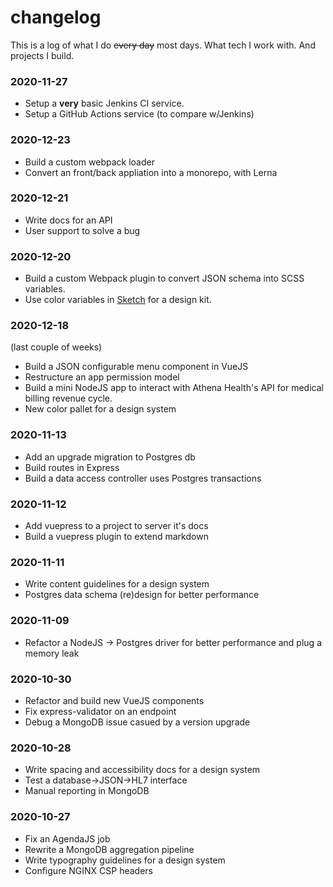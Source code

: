 # changelog

This is a log of what I do ~~every day~~ most days. What tech I work with. And projects I build.

### 2020-11-27
* Setup a **very** basic Jenkins CI service.
* Setup a GitHub Actions service (to compare w/Jenkins)

### 2020-12-23
* Build a custom webpack loader
* Convert an front/back appliation into a monorepo, with Lerna

### 2020-12-21
* Write docs for an API
* User support to solve a bug

### 2020-12-20
* Build a custom Webpack plugin to convert JSON schema into SCSS variables.
* Use color variables in [Sketch](https://sketch.com) for a design kit.

### 2020-12-18
(last couple of weeks)
* Build a JSON configurable menu component in VueJS
* Restructure an app permission model
* Build a mini NodeJS app to interact with Athena Health's API for medical billing revenue cycle. 
* New color pallet for a design system

### 2020-11-13
* Add an upgrade migration to Postgres db
* Build routes in Express
* Build a data access controller uses Postgres transactions

### 2020-11-12
* Add vuepress to a project to server it's docs
* Build a vuepress plugin to extend markdown

### 2020-11-11
* Write content guidelines for a design system
* Postgres data schema (re)design for better performance

### 2020-11-09
* Refactor a NodeJS -> Postgres driver for better performance
  and plug a memory leak

### 2020-10-30
* Refactor and build new VueJS components
* Fix express-validator on an endpoint
* Debug a MongoDB issue casued by a version upgrade

### 2020-10-28
* Write spacing and accessibility docs for a design system
* Test a database->JSON->HL7 interface
* Manual reporting in MongoDB

### 2020-10-27
* Fix an AgendaJS job
* Rewrite a MongoDB aggregation pipeline
* Write typography guidelines for a design system
* Configure NGINX CSP headers
